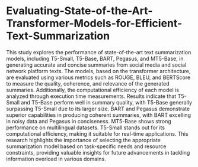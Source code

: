 # Evaluating-State-of-the-Art-Transformer-Models-for-Efficient-Text-Summarization

This study explores the performance of state-of-the-art text summarization models, including
T5-Small, T5-Base, BART, Pegasus, and MT5-Base, in generating accurate and concise
summaries from social media and social network platform texts. The models, based on the
transformer architecture, are evaluated using various metrics such as ROUGE, BLEU, and
BERTScore to measure the quality, coherence, and relevance of the generated summaries.
Additionally, the computational efficiency of each model is analyzed through execution time
measurements. Results indicate that T5-Small and T5-Base perform well in summary quality,
with T5-Base generally surpassing T5-Small due to its larger size. BART and Pegasus
demonstrate superior capabilities in producing coherent summaries, with BART excelling in
noisy data and Pegasus in conciseness. MT5-Base shows strong performance on multilingual
datasets. T5-Small stands out for its computational efficiency, making it suitable for real-time
applications. This research highlights the importance of selecting the appropriate
summarization model based on task-specific needs and resource constraints, providing
valuable insights for future advancements in tackling information overload in various domains.
